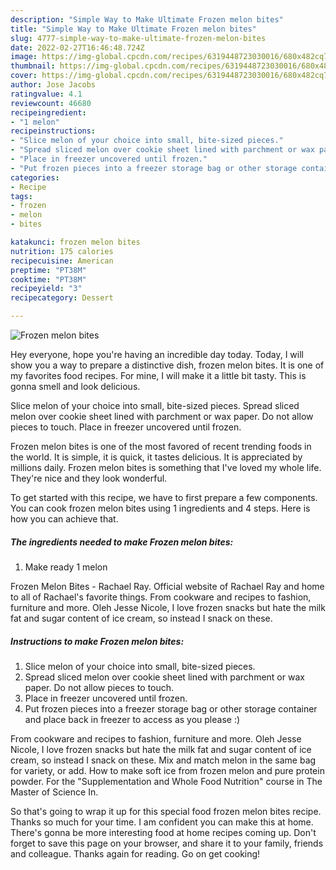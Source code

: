 ```yaml
---
description: "Simple Way to Make Ultimate Frozen melon bites"
title: "Simple Way to Make Ultimate Frozen melon bites"
slug: 4777-simple-way-to-make-ultimate-frozen-melon-bites
date: 2022-02-27T16:46:48.724Z
image: https://img-global.cpcdn.com/recipes/6319448723030016/680x482cq70/frozen-melon-bites-recipe-main-photo.jpg
thumbnail: https://img-global.cpcdn.com/recipes/6319448723030016/680x482cq70/frozen-melon-bites-recipe-main-photo.jpg
cover: https://img-global.cpcdn.com/recipes/6319448723030016/680x482cq70/frozen-melon-bites-recipe-main-photo.jpg
author: Jose Jacobs
ratingvalue: 4.1
reviewcount: 46680
recipeingredient:
- "1 melon"
recipeinstructions:
- "Slice melon of your choice into small, bite-sized pieces."
- "Spread sliced melon over cookie sheet lined with parchment or wax paper. Do not allow pieces to touch."
- "Place in freezer uncovered until frozen."
- "Put frozen pieces into a freezer storage bag or other storage container and place back in freezer to access as you please :)"
categories:
- Recipe
tags:
- frozen
- melon
- bites

katakunci: frozen melon bites 
nutrition: 175 calories
recipecuisine: American
preptime: "PT38M"
cooktime: "PT38M"
recipeyield: "3"
recipecategory: Dessert

---
```



![Frozen melon bites](https://img-global.cpcdn.com/recipes/6319448723030016/680x482cq70/frozen-melon-bites-recipe-main-photo.jpg)

Hey everyone, hope you're having an incredible day today. Today, I will show you a way to prepare a distinctive dish, frozen melon bites. It is one of my favorites food recipes. For mine, I will make it a little bit tasty. This is gonna smell and look delicious.

Slice melon of your choice into small, bite-sized pieces. Spread sliced melon over cookie sheet lined with parchment or wax paper. Do not allow pieces to touch. Place in freezer uncovered until frozen.

Frozen melon bites is one of the most favored of recent trending foods in the world. It is simple, it is quick, it tastes delicious. It is appreciated by millions daily. Frozen melon bites is something that I've loved my whole life. They're nice and they look wonderful.


To get started with this recipe, we have to first prepare a few components. You can cook frozen melon bites using 1 ingredients and 4 steps. Here is how you can achieve that.

<!--inarticleads1-->

##### The ingredients needed to make Frozen melon bites:

1. Make ready 1 melon


Frozen Melon Bites - Rachael Ray. Official website of Rachael Ray and home to all of Rachael&#39;s favorite things. From cookware and recipes to fashion, furniture and more. Oleh Jesse Nicole, I love frozen snacks but hate the milk fat and sugar content of ice cream, so instead I snack on these. 

<!--inarticleads2-->

##### Instructions to make Frozen melon bites:

1. Slice melon of your choice into small, bite-sized pieces.
1. Spread sliced melon over cookie sheet lined with parchment or wax paper. Do not allow pieces to touch.
1. Place in freezer uncovered until frozen.
1. Put frozen pieces into a freezer storage bag or other storage container and place back in freezer to access as you please :)


From cookware and recipes to fashion, furniture and more. Oleh Jesse Nicole, I love frozen snacks but hate the milk fat and sugar content of ice cream, so instead I snack on these. Mix and match melon in the same bag for variety, or add. How to make soft ice from frozen melon and pure protein powder. For the &#34;Supplementation and Whole Food Nutrition&#34; course in The Master of Science In. 

So that's going to wrap it up for this special food frozen melon bites recipe. Thanks so much for your time. I am confident you can make this at home. There's gonna be more interesting food at home recipes coming up. Don't forget to save this page on your browser, and share it to your family, friends and colleague. Thanks again for reading. Go on get cooking!

